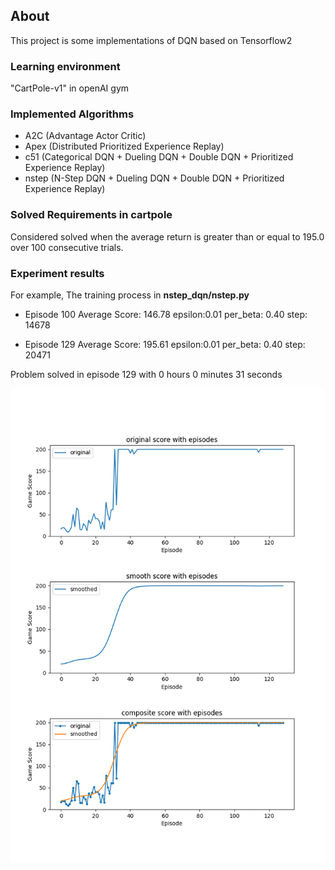 ## About
This project is some implementations of DQN based on Tensorflow2

### Learning environment

"CartPole-v1" in openAI gym

### Implemented Algorithms
- A2C (Advantage Actor Critic)
- Apex (Distributed Prioritized Experience Replay)
- c51 (Categorical DQN + Dueling DQN + Double DQN + Prioritized Experience Replay)
- nstep (N-Step DQN + Dueling DQN + Double DQN + Prioritized Experience Replay)

### Solved Requirements in cartpole
Considered solved when the average return is greater than or equal to 195.0 over 100 consecutive trials.

### Experiment results
For example, The training process in **nstep_dqn/nstep.py**

- Episode 100   Average Score: 146.78  	epsilon:0.01	per_beta: 0.40	step: 14678

- Episode 129	Average Score: 195.61	epsilon:0.01	per_beta: 0.40	step: 20471

Problem solved in episode 129 with 0 hours 0 minutes 31 seconds

![image](https://github.com/sorryformyself/tensorflow2_cartpole/blob/master/nstep_dqn/cartpole_nstep.png)
